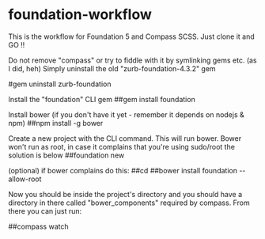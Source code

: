 # foundation-workflow
This is the workflow for Foundation 5 and Compass SCSS. Just clone it and GO !!


Do not remove "compass" or try to fiddle with it by symlinking gems etc. (as I did, heh)
Simply uninstall the old "zurb-foundation-4.3.2" gem

#gem uninstall zurb-foundation

Install the "foundation" CLI gem
##gem install foundation

Install bower (if you don't have it yet - remember it depends on nodejs & npm)
##npm install -g bower

Create a new project with the CLI command. This will run bower.
Bower won't run as root, in case it complains that you're using sudo/root the solution is below
##foundation new <myproject path>

(optional) if bower complains do this:
##cd <myproject path>
##bower install foundation --allow-root

Now you should be inside the project's directory and
you should have a directory in there called "bower_components" required by compass.
From there you can just run:

##compass watch
